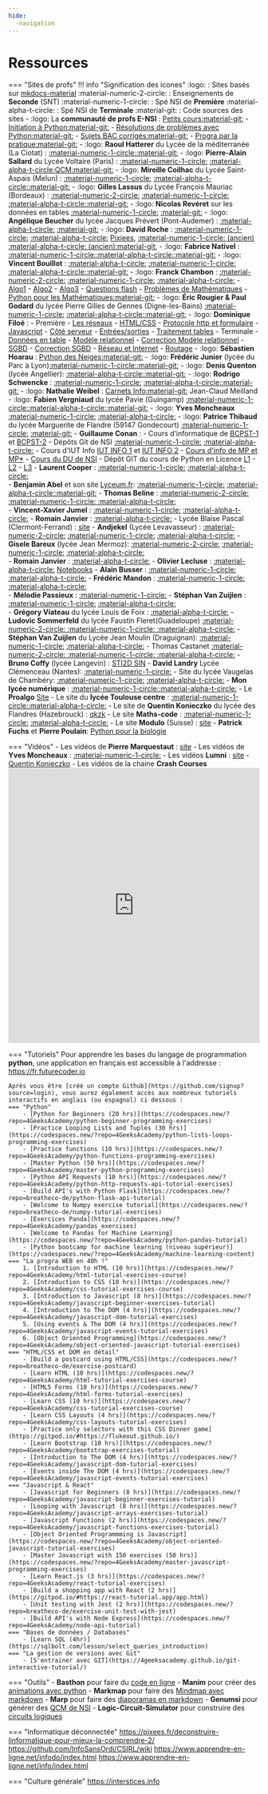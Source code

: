 ```yaml
---
hide:
  -navigation
---
```


# Ressources

=== "Sites de profs"
    !!! info "Signification des icones"
        :logo: : Sites basés sur [mkdocs-material](https://squidfunk.github.io/mkdocs-material/)
        :material-numeric-2-circle: : Enseignements de **Seconde** (SNT)
        :material-numeric-1-circle: : Spé NSI de **Première**
        :material-alpha-t-circle: : Spé NSI de **Terminale**
        :material-git: : Code sources des sites
    - :logo: La **communauté de profs E-NSI** : 
    [Petits cours](https://e-nsi.forge.aeif.fr/cours)[:material-git:](https://forge.aeif.fr/e-nsi/cours) - [Initiation à Python](https://e-nsi.forge.aeif.fr/init_python/)[:material-git:](https://forge.aeif.fr/e-nsi/init_python) - [Résolutions de problèmes avec Python](https://e-nsi.forge.aeif.fr/devel)[:material-git:](https://forge.aeif.fr/e-nsi/devel) - [Sujets BAC corrigés](https://e-nsi.forge.aeif.fr/ecrit/)[:material-git:](https://forge.aeif.fr/e-nsi/ecrit) - [Progra par la pratique](https://e-nsi.forge.aeif.fr/pratique)[:material-git:](https://forge.aeif.fr/e-nsi/pratique)
    - :logo: **Raoul Hatterer** du Lycée de la méditerranée (La Ciotat) : [:material-numeric-1-circle:](https://lyceemed.forge.aeif.fr/pnsi)[:material-git:](https://forge.aeif.fr/lyceemed/pnsi)
    - :logo: **Pierre-Alain Sallard** du Lycée Voltaire (Paris) : [:material-numeric-1-circle:](https://pasallard.gitlab.io/premiere_nsi_voltaire/) [:material-alpha-t-circle:](https://pasallard.gitlab.io/terminale_nsi_voltaire)[QCM](https://pasallard.gitlab.io/qcm_nsi_premiere)[:material-git:](https://gitlab.com/pasallard)
    - :logo: **Mireille Coilhac** du Lycée Saint-Aspais (Melun) : [:material-numeric-1-circle:](https://mcoilhac.forge.aeif.fr/site-nsi) [:material-alpha-t-circle:](https://mcoilhac.forge.aeif.fr/term/)[:material-git:](https://forge.aeif.fr/mcoilhac)
    - :logo: **Gilles Lassus** du Lycée François Mauriac (Bordeaux) : [:material-numeric-2-circle:](https://glassus.github.io/snt/) [:material-numeric-1-circle:](https://glassus.github.io/premiere_nsi/) [:material-alpha-t-circle:](https://glassus.github.io/terminale_nsi/)[:material-git:](https://github.com/glassus)
    - :logo: **Nicolas Revéret** sur les données en tables [:material-numeric-1-circle:](https://nreveret.forge.aeif.fr/donnees_en_table/) [:material-git:](https://forge.aeif.fr/nreveret/donnees_en_table)
    - :logo: **Angélique Beucher** du lycée Jacques Prévert (Pont-Audemer) : [:material-alpha-t-circle:](
    https://infosite27.forge.aeif.fr/informatique-au-lycee-prevert/) [:material-git:](https://forge.aeif.fr/infosite27/informatique-au-lycee-prevert)
    - :logo: **David Roche** : [:material-numeric-1-circle:](https://dav74.github.io/site_nsi_prem/) [:material-alpha-t-circle:](https://dav74.github.io/site_nsi_term/) [Pixiees](https://pixees.fr/informatiquelycee/), [:material-numeric-1-circle: (ancien)](https://pixees.fr/informatiquelycee/n_site/nsi_prem.html)  [:material-alpha-t-circle: (ancien)](https://pixees.fr/informatiquelycee/n_site/nsi_term.html)[:material-git:](https://github.com/dav74)
    - :logo: **Fabrice Nativel** : [:material-numeric-1-circle:](https://fabricenativel.github.io/Premiere/progression/)[:material-alpha-t-circle:](https://fabricenativel.github.io/Terminale/progression/)[:material-git:](https://github.com/fabricenativel)
    - :logo: **Vincent Bouillot** : [:material-alpha-t-circle:](https://ferney-nsi.gitlab.io/terminale/) [:material-numeric-1-circle:](https://ferney-nsi.gitlab.io/premiere/) [:material-alpha-t-circle:](https://ferney-nsi.gitlab.io/terminale/)[:material-git:](https://gitlab.com/ferney-nsi)
    - :logo: **Franck Chambon** : [:material-numeric-2-circle:](https://ens-fr.gitlab.io/algo0) [:material-numeric-1-circle:](https://ens-fr.gitlab.io/nsi1) [:material-alpha-t-circle:](https://ens-fr.gitlab.io/nsi2) - [Algo1](https://ens-fr.gitlab.io/algo1) - [Algo2](https://ens-fr.gitlab.io/algo2) - [Algo3](https://ens-fr.gitlab.io/algo3) - [Questions flash](https://ens-fr.gitlab.io/flash/) - [Problèmes de Mathématiques](https://ens-fr.gitlab.io/enumeration/) - [Python pour les Mathématiques](https://ens-fr.gitlab.io/python_maths/)[:material-git:](https://gitlab.com/ens-fr)
    - :logo: **Éric Rougier & Paul Godard** du lycée Pierre Gilles de Gennes (Digne-les-Bains) [:material-numeric-1-circle:](https://pgdg.frama.io/1nsi/) [:material-alpha-t-circle:](https://pgdg.frama.io/tnsi/)[:material-git:](https://framagit.org/search?scope=projects&search=pgdg)
    - :logo: **Dominique Filoé** :
        - Première 
            - [Les réseaux](http://siingenieur.free.fr/nsi/site_reseau/index.html)
            - [HTML/CSS](http://siingenieur.free.fr/nsi/site_htmlcss/index.html)
            - [Protocole http et formulaire](http://siingenieur.free.fr/nsi/site_httpgetpost/)
            - [Javascript](http://siingenieur.free.fr/nsi/site_javascript/)
            - [Côté serveur](http://siingenieur.free.fr/nsi/site_serveur/)
            - [Entrées/sorties](http://siingenieur.free.fr/nsi/site_ihm/)
            - [Traitement tables](http://siingenieur.free.fr/nsi/site_courstable/)
        - Terminale
            - [Données en table](http://siingenieur.free.fr/nsi/site_table/)
            - [Modèle relationnel](http://siingenieur.free.fr/nsi/site_modelerelationnel/)
            - [Correction Modèle relationnel](http://siingenieur.free.fr/nsi/correction_modelerelationnel/)
            - [SGBD](http://siingenieur.free.fr/nsi/site_sql/)
            - [Correction SGBD](http://siingenieur.free.fr/nsi/correction_sql/)
            - [Réseau et Internet](http://siingenieur.free.fr/nsi/site_reseau/)
            - [Routage](http://siingenieur.free.fr/nsi/site_routage/)
    - :logo: **Sébastien Hoarau** : [Python des Neiges](https://sebhoa.gitlab.io/iremi/)[:material-git:](https://gitlab.com/sebhoa)
    - :logo: **Frédéric Junier** (lycée du Parc à Lyon)[:material-numeric-1-circle:](https://frederic-junier.gitlab.io/parc-nsi/)[:material-git:](https://gitlab.com/frederic-junier)
    - :logo: **Denis Quenton** (lycée Angellier): [:material-alpha-t-circle:](https://dquenton.forge.aeif.fr/nsi-terminale-specialite/)[:material-git:](https://forge.aeif.fr/dquenton/nsi-terminale-specialite/)
    - :logo: **Rodrigo Schwencke** : [:material-numeric-1-circle:](https://eskool.gitlab.io/1nsi/) [:material-alpha-t-circle:](https://eskool.gitlab.io/tnsi/)[:material-git:](https://gitlab.com/eskool)
    - :logo: **Nathalie Weibel** : [Carnets Info](https://www.carnets.info/)[:material-git:](https://github.com/nweibel)
    Jean-Claud Meilland 
    - :logo: **Fabien Vergniaud**  du lycée Pavie (Guingamp) [:material-numeric-1-circle:](http://www.zonensi.fr/NSI/Premiere/C01/Bases_Python_1/)[:material-alpha-t-circle:](http://www.zonensi.fr/NSI/Terminale/home/)[:material-git:](https://github.com/BugJackBarron/ZoneNSI.md)
    - :logo: **Yves Moncheaux**  [:material-numeric-1-circle:](https://clogique.fr/nsi/premiere)  [:material-alpha-t-circle:](https://clogique.fr/nsi/terminale/)
    - :logo: **Patrice Thibaud** du  lycée Marguerite de Flandre (59147 Gondecourt) [:material-numeric-1-circle:](https://patth.frama.io/nsi1ere/) [:material-git:](https://framagit.org/patth/nsi1ere)
    - **Guillaume Conan** : 
        - Cours d’informatique de [BCPST-1](https://edenmaths.gitlab.io/bcpst1/2022_23/INFORMATIQUE/) et [BCPST-2](https://edenmaths.gitlab.io/bcpst1/2022_23/INFORMATIQUE/B2/)
        - Dépôts Git de NSI [:material-numeric-1-circle:](https://gitlab.com/lyceeND/1ere/) [:material-alpha-t-circle:](https://gitlab.com/lyceeND/tale/)
        - Cours d'IUT Info [IUT INFO 1](https://informathix.tuxfamily.org/?q=node/5) et [IUT INFO 2](https://informathix.tuxfamily.org/?q=node/16)
        - [Cours d'info de MP et MP*](https://informathix.tuxfamily.org/?q=node/14)
        - [Cours du DU de NSI](https://gitlab.com/GiYoM/du/-/tree/master/)
        - Dépôt GIT du cours de Python  en Licence [L1](https://github.com/Informathix/Complements_Info_L1_UCO_Angers) - [L2](https://github.com/Informathix/UCO_L2) - [L3](https://github.com/Informathix/UCO_L3) 
    - **Laurent Cooper** : [:material-numeric-1-circle:](http://lycee.educinfo.org/index.php?page=NSI1) [:material-alpha-t-circle:](http://lycee.educinfo.org/index.php?page=NSIT)    
    - **Benjamin Abel** et son site [Lyceum.fr](https://lyceum.fr): [:material-numeric-1-circle:](https://www.lyceum.fr/1g/nsi/) [:material-alpha-t-circle:](https://www.lyceum.fr/tg/nsi/)[:material-git:](https://framagit.org/lyceum)
    - **Thomas Beline** : [:material-numeric-2-circle: :material-numeric-1-circle: :material-alpha-t-circle:](https://kxs.fr/cours/)   
    - **Vincent-Xavier Jumel** : [:material-numeric-1-circle:](https://lamadone.frama.io/informatique/premiere-nsi/index.html) [:material-alpha-t-circle:](https://lamadone.frama.io/informatique/terminale-nsi/index.html)
    - **Romain Janvier** : [:material-alpha-t-circle:](http://nsiterminale.janviercommelemois.fr/)
    - Lycée Blaise Pascal (Clermont-Ferrand) : [site](https://info.blaisepascal.fr/)
    - **Andjekel** (Lycée Levavasseur) : [:material-numeric-2-circle:](https://www.levavasseur.xyz/SNT/SNTseconde.html) [:material-numeric-1-circle:](https://www.levavasseur.xyz/NSI/index.html) [:material-alpha-t-circle:](https://www.levavasseur.xyz/NSI_T/)
    - **Gisele Bareux** (lycée Jean Mermoz): [:material-numeric-2-circle:](http://gisele.bareux.free.fr/SNT.htm) [:material-numeric-1-circle:](http://gisele.bareux.free.fr/NSI1.htm) [:material-alpha-t-circle:](http://gisele.bareux.free.fr/NSI1_Term.htm)    
    - **Romain Janvier** : [:material-alpha-t-circle:](http://nsiterminale.janviercommelemois.fr/)
    - **Olivier Lecluse** : [:material-alpha-t-circle:](https://www.lecluse.fr/nsi/NSI_T/) [Notebooks](https://notebooks.lecluse.fr/)
    - **Alain Busser** : [:material-numeric-1-circle: :material-alpha-t-circle:](https://alainbusser.frama.io/NSI-IREMI-974/)
    - **Frédéric Mandon** : [:material-numeric-1-circle:](http://www.maths-info-lycee.fr/nsi_1ere.html) [:material-alpha-t-circle:](http://www.maths-info-lycee.fr/nsi.html)    
    - **Mélodie Passieux** : [:material-numeric-1-circle:](https://drive.google.com/drive/folders/1DpWhTE5yVi2dAaAUc-AXbXkJ5LBXWh32)
    - **Stéphan Van Zuijlen** : [:material-numeric-1-circle:](https://isn-icn-ljm.pagesperso-orange.fr/1-NSI/index.html) [:material-alpha-t-circle:](https://isn-icn-ljm.pagesperso-orange.fr/NSI-TLE/index.html)   
    - **Grégory Viateau** du lycée Louis de Foix : [:material-alpha-t-circle:](http://tnsi.free.fr/)
    - **Ludovic Sommerfeld** du lycée Faustin Fleret(Guadeloupe) [:material-numeric-2-circle: :material-numeric-1-circle: :material-alpha-t-circle:](http://nsinfo.yo.fr/index.html)
    - **Stéphan Van Zuijlen** du Lycée Jean Moulin (Draguignan): [:material-numeric-1-circle:](https://isn-icn-ljm.pagesperso-orange.fr/1-NSI/index.html) [:material-alpha-t-circle:](https://isn-icn-ljm.pagesperso-orange.fr/NSI-TLE/index.html)
    - Thomas Castanet [:material-numeric-2-circle: :material-numeric-1-circle: :material-alpha-t-circle:](http://chinginfo.fr/)
    - **Bruno Coffy** (lycée Langevin) : [STI2D SIN](http://tsin.langevin-la-seyne.fr/SIN/)
    - **David Landry** Lycée Clémenceau (Nantes): [:material-numeric-1-circle:](https://gitlab.com/david_landry/nsi)
    - Site du lycée Vaugelas de Chambéry: [:material-numeric-1-circle:](http://193.49.249.136:20180/~web/premiere1/cours.php) [:material-alpha-t-circle:](http://193.49.249.136:20180/~web/terminale/cours.php)
    - **Mon lycée numérique** : [:material-numeric-1-circle:](http://www.monlyceenumerique.fr/index_nsi.html#premiere)[:material-alpha-t-circle:](http://www.monlyceenumerique.fr/index_nsi.html#terminale)
    - Le **Proalgo** [Site](https://progalgo.fr/)
    - Le site du **lycée Toulouse centre** : [:material-numeric-1-circle:](https://sites.google.com/view/nsi-toulouse-centre/accueil/premiere-nsi)[:material-alpha-t-circle:](https://sites.google.com/view/nsi-toulouse-centre/accueil/terminale-nsi)
    - Le site de **Quentin Konieczko** du lycée des Flandres (Hazebrouck) : [qkzk](https://qkzk.xyz/docs/nsi/)
    - Le site **Maths-code** : [:material-numeric-1-circle:](http://maths-code.fr/cours/premiere-nsi-2/) [:material-alpha-t-circle:](http://maths-code.fr/cours/terminale-nsi/)
    - Le site **Modulo** (Suisse) : [site](https://dev-apprendre.modulo-info.ch/index.html)
    - **Patrick Fuchs** et **Pierre Poulain**: [Python pour la biologie](https://python.sdv.univ-paris-diderot.fr/)

=== "Vidéos"
    - Les vidéos de **Pierre Marquestaut** : [site](https://peertube.lyceeconnecte.fr/c/pierre.marquestaut_channel/videos?s=1)
    - Les vidéos de **Yves Moncheaux** : [:material-numeric-1-circle:](https://clogique.fr/nsi/premiere/)
    - Les vidéos **Lumni** : [site](https://www.lumni.fr/lycee/terminale/voie-generale/nsi-numerique-et-sciences-informatiques-1)
    - [Quentin Konieczko](https://www.youtube.com/@qkzk/videos)
    - Les vidéos de la chaine **Crash Courses**
    <iframe src="https://www.youtube.com/embed/videoseries?list=PL8dPuuaLjXtNlUrzyH5r6jN9ulIgZBpdo" frameborder="0" scrolling="auto" style="width: 100%; height: 550px;"></iframe>

=== "Tutoriels"
    Pour apprendre les bases du langage de programmation **python**, une application en français est accessible à l'addresse : https://fr.futurecoder.io
      
    Après vous être [créé un compte Github](https://github.com/signup?source=login), vous aurez également accès aux nombreux tutoriels interactifs en anglais (ou espagnol) ci dessous :
    === "Python"
        - [Python for Beginners (20 hrs)](https://codespaces.new/?repo=4GeeksAcademy/python-beginner-programming-exercises)
        - [Practice Looping Lists and Tuples (30 hrs)](https://codespaces.new/?repo=4GeeksAcademy/python-lists-loops-programming-exercises)
        - [Practice functions (10 hrs)](https://codespaces.new/?repo=4GeeksAcademy/python-functions-programming-exercises)
        - [Master Python (50 hrs)](https://codespaces.new/?repo=4GeeksAcademy/master-python-programming-exercises)
        - [Python API Requests (10 hrs)](https://codespaces.new/?repo=4GeeksAcademy/python-http-requests-api-tutorial-exercises)
        - [Build API's with Python Flask](https://codespaces.new/?repo=breatheco-de/python-flask-api-tutorial)
        - [Welcome to Numpy exercise tutorial](https://codespaces.new/?repo=breatheco-de/numpy-tutorial-exercises)
        - [Exercices Panda](https://codespaces.new/?repo=4GeeksAcademy/pandas_exercises)
        - [Welcome to Pandas for Machine Learning](https://codespaces.new/?repo=4GeeksAcademy/python-pandas-tutorial)
        - [Python bootcamp for machine learning (niveau supérieur)](https://codespaces.new/?repo=4GeeksAcademy/machine-learning-content)
    === "La progra WEB en 40h !"
        1. [Introduction to HTML (10 hrs)](https://codespaces.new/?repo=4GeeksAcademy/html-tutorial-exercises-course)
        2. [Introduction to CSS (10 hrs)](https://codespaces.new/?repo=4GeeksAcademy/css-tutorial-exercises-course)
        3. [Introduction to Javascript (8 hrs)](https://codespaces.new/?repo=4GeeksAcademy/javascript-beginner-exercises-tutorial)
        4. [Introduction to The DOM (4 hrs)](https://codespaces.new/?repo=4GeeksAcademy/javascript-dom-tutorial-exercises)
        5. [Using events & The DOM (4 hrs)](https://codespaces.new/?repo=4GeeksAcademy/javascript-events-tutorial-exercises)
        6. [Object Oriented Programming](https://codespaces.new/?repo=4GeeksAcademy/object-oriented-javascript-tutorial-exercises)
    === "HTML/CSS et DOM en détail"
        - [Build a postcard using HTML/CSS](https://codespaces.new/?repo=breatheco-de/exercise-postcard)
        - [Learn HTML (10 hrs)](https://codespaces.new/?repo=4GeeksAcademy/html-tutorial-exercises-course)
        - [HTML5 Forms (10 hrs)](https://codespaces.new/?repo=4GeeksAcademy/html-forms-tutorial-exercises)
        - [Learn CSS (10 hrs)](https://codespaces.new/?repo=4GeeksAcademy/css-tutorial-exercises-course)
        - [Learn CSS Layouts (4 hrs)](https://codespaces.new/?repo=4GeeksAcademy/css-layouts-tutorial-exercises)
        - [Practice only selectors with this CSS Dinner game](https://gitpod.io/#https://flukeout.github.io/)
        - [Learn Bootstrap (10 hrs)](https://codespaces.new/?repo=4GeeksAcademy/bootstrap-exercises-tutorial)
        - [Introduction to The DOM (4 hrs)](https://codespaces.new/?repo=4GeeksAcademy/javascript-dom-tutorial-exercises)
        - [Events inside The DOM (4 hrs)](https://codespaces.new/?repo=4GeeksAcademy/javascript-events-tutorial-exercises)
    === "Javascript & React"
        - [Javascript for Beginners (8 hrs)](https://codespaces.new/?repo=4GeeksAcademy/javascript-beginner-exercises-tutorial)
        - [Looping with Javascript (8 hrs)](https://codespaces.new/?repo=4GeeksAcademy/javascript-arrays-exercises-tutorial)
        - [Javascript Functions (2 hrs)](https://codespaces.new/?repo=4GeeksAcademy/javascript-functions-exercises-tutorial)
        - [Object Oriented Programmming is Javascript](https://codespaces.new/?repo=4GeeksAcademy/object-oriented-javascript-tutorial-exercises)
        - [Master Javascript with 150 exercises (50 hrs)](https://codespaces.new/?repo=4GeeksAcademy/master-javascript-programming-exercises)
        - [Learn React.js (3 hrs)](https://codespaces.new/?repo=4GeeksAcademy/react-tutorial-exercises)
        - [Build a shopping app with React (2 hrs)](https://gitpod.io/#https://react-tutorial.app/app.html)
        - [Unit testing with Jest (2 hrs)](https://codespaces.new/?repo=breatheco-de/exercise-unit-test-with-jest)
        - [Build API's with Node Express](https://codespaces.new/?repo=4GeeksAcademy/node-api-tutorial)
    === "Bases de données / Databases"
        - [Learn SQL (4hr)](https://sqlbolt.com/lesson/select_queries_introduction)
    === "La gestion de versions avec Git"
        - [S'entrainer avec GIT](https://4geeksacademy.github.io/git-interactive-tutorial/)

=== "Outils"
    - **Basthon** pour faire du [code en ligne](https://basthon.fr)
    - **Manim** pour créer des [animations avec python](https://www.manim.community/awesome/)
    - **Markmap** pour faire des [Mindmap avec markdown](https://markmap.js.org/repl)
    - **Marp** pour faire des [diaporamas en markdown](https://marp.app/)
    - **Genumsi** pour générer des [QCM de NSI](https://genumsi.inria.fr/accueil.php)
    - **Logic-Circuit-Simulator** pour construire des [circuits logiques](https://jp.pellet.name/hep/logiga/)
    
=== "Informatique déconnectée"
    https://pixees.fr/deconstruire-linformatique-pour-mieux-la-comprendre-2/
    https://github.com/InfoSansOrdi/CSIRL/wiki
    https://www.apprendre-en-ligne.net/infodo/index.html
    https://www.apprendre-en-ligne.net/info/index.html

=== "Culture générale"
    https://interstices.info

